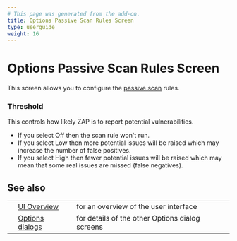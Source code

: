 ```yaml
---
# This page was generated from the add-on.
title: Options Passive Scan Rules Screen
type: userguide
weight: 16
---
```


# Options Passive Scan Rules Screen


This screen allows you to configure the [passive scan](/docs/desktop/start/features/pscan/) rules.  

### Threshold

This controls how likely ZAP is to report potential vulnerabilities.  

* If you select Off then the scan rule won't run.
* If you select Low then more potential issues will be raised which may increase the number of false positives.
* If you select High then fewer potential issues will be raised which may mean that some real issues are missed (false negatives).

## See also

|   |                                                      |                                                 |
|---|------------------------------------------------------|-------------------------------------------------|
|   | [UI Overview](/docs/desktop/ui/)                     | for an overview of the user interface           |
|   | [Options dialogs](/docs/desktop/ui/dialogs/options/) | for details of the other Options dialog screens |
